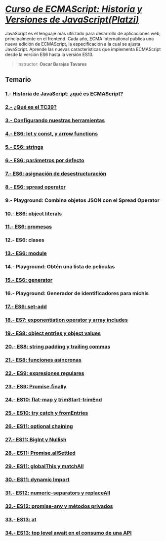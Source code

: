 # [*Curso de ECMAScript: Historia y Versiones de JavaScript(**Platzi**)*](https://platzi.com/cursos/ecmascript-6/)

JavaScript es el lenguaje más utilizado para desarrollo de aplicaciones web, principalmente en el frontend. Cada año, ECMA International publica una nueva edición de ECMAScript, la especificación a la cual se ajusta JavaScript. Aprende las nuevas características que implementa ECMAScript desde la versión ES6 hasta la versión ES13.

> Instructor: **Oscar Barajas Tavares**

## Temario

### [1.- Historia de JavaScript: ¿qué es ECMAScript?](./lecciones/1.-Historia-de-javaScript-qué-es-ecmascript.md)

### [2.- ¿Qué es el TC39?](./lecciones/2.-Que-es-el-tc39.md)

### [3.- Configurando nuestras herramientas](./lecciones/3.-Configurando-nuestras-herramientas.md)

### [4.- ES6: let y const, y arrow functions](./lecciones/4.-Es6-let%20-const-y-arrow-functions.md)

### [5.- ES6: strings](./lecciones/5.-Es6-strings.md)

### [6.- ES6: parámetros por defecto](./lecciones/6.-Es6-parámetros-por-defecto.md)

### [7.- ES6: asignación de desestructuración](./lecciones/7.-Es6-asignación-de-desestructuración.md)

### [8.- ES6: spread operator](./lecciones/8.-Es6-spread-operator.md)

### 9.- Playground: Combina objetos JSON con el Spread Operator

### [10.- ES6: object literals](./lecciones/10.-Es6-object-literals.md)

### [11.- ES6: promesas](./lecciones/11.-Es6-promesas.md)

### 12.- ES6: clases

### [13.- ES6: module](./lecciones/13.-Es6-module.md)

### 14.- Playground: Obtén una lista de películas

### [15.- ES6: generator](./lecciones/15.-Es6-generator.md)

### 16.- Playground: Generador de identificadores para michis

### [17.- ES6: set-add](./lecciones/17.-Es6-set-add.md)

### [18.- ES7: exponentiation operator y array includes](./lecciones/18.-Es7-exponentiation-operator-y-array-includes.md)

### [19.- ES8: object entries y object values](./lecciones/19.-Es8-object-entries-y-object-values.md)

### [20.- ES8: string padding y trailing commas](./lecciones/20.-Es8-string-padding-y-trailing-commas.md)

### [21.- ES8: funciones asíncronas](./lecciones/21.-Es8-funciones-asíncronas.md)

### [22.- ES9: expresiones regulares](./lecciones/22.-Es9-expresiones-regulares.md)

### [23.- ES9: Promise.finally](./lecciones/23.-Es9-promise.finally.md)

### [24.- ES10: flat-map y trimStart-trimEnd](./lecciones/24.-Es10-flat-map-y-trimStart-trimEnd.md)

### [25.- ES10: try catch y fromEntries](./lecciones/25.-Es10-try-catch-y-fromentries.md)

### [26.- ES11: optional chaining](./lecciones/26.-Es11-optional-chaining.md)

### [27.- ES11: BigInt y Nullish](./lecciones/27.-Es11-bigInt-y-nullish.md)

### [28.- ES11: Promise.allSettled](./lecciones/28.-Es11:-promise.allsettled.md)

### [29.- ES11: globalThis y matchAll](./lecciones/29.-Es11-globalthis-y-matchall.md)

### [30.- ES11: dynamic Import](./lecciones/30.-Es11-dynamic-import.md)

### [31.- ES12: numeric-separators y replaceAll](./lecciones/31.-Es12-numeric-separators-y-replaceall.md)

### [32.- ES12: promise-any y métodos privados](./lecciones/32.-Es12-promise-any-y-métodos-privados.md)

### [33.- ES13: at](./lecciones/33.-Es13-at.md)

### [34.- ES13: top level await en el consumo de una API](./lecciones/34.-Es13-top-level-await-en-el-consumo-de-una-api.md)
